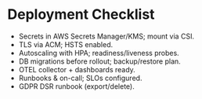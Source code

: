 # Deployment Checklist

- Secrets in AWS Secrets Manager/KMS; mount via CSI.
- TLS via ACM; HSTS enabled.
- Autoscaling with HPA; readiness/liveness probes.
- DB migrations before rollout; backup/restore plan.
- OTEL collector + dashboards ready.
- Runbooks & on-call; SLOs configured.
- GDPR DSR runbook (export/delete).

